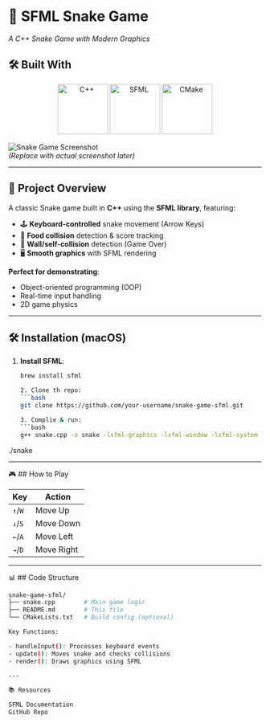 # 🐍 SFML Snake Game  
*A C++ Snake Game with Modern Graphics*  


## 🛠️ Built With  
<p align="center">
  <img src="https://upload.wikimedia.org/wikipedia/commons/1/18/ISO_C%2B%2B_Logo.svg" width="100" title="C++">
  <img src="https://www.sfml-dev.org/images/logo.png" width="100" title="SFML">
  <img src="https://upload.wikimedia.org/wikipedia/commons/1/13/Cmake.svg" width="100" title="CMake">
</p>

![Snake Game Screenshot](https://via.placeholder.com/600x400/222222/FFFFFF?text=Snake+Game+Demo)  
*(Replace with actual screenshot later)*  

---

## 📝 **Project Overview**  
A classic Snake game built in **C++** using the **SFML library**, featuring:  
- 🕹️ **Keyboard-controlled** snake movement (Arrow Keys)  
- 🍎 **Food collision** detection & score tracking  
- 🚧 **Wall/self-collision** detection (Game Over)  
- 🖥️ **Smooth graphics** with SFML rendering  

**Perfect for demonstrating**:  
- Object-oriented programming (OOP)  
- Real-time input handling  
- 2D game physics  

---

## 🛠️ **Installation (macOS)**  
1. **Install SFML**:  
   ```bash
   brew install sfml

   2. Clone th repo:
   ```bash
   git clone https://github.com/your-username/snake-game-sfml.git

   3. Complie & run:
   ```bash
   g++ snake.cpp -o snake -lsfml-graphics -lsfml-window -lsfml-system
./snake

---

🎮 ## How to Play

| Key       | Action         |  
|-----------|----------------|  
| `↑`/`W`   | Move Up        |  
| `↓`/`S`   | Move Down      |  
| `←`/`A`   | Move Left      |  
| `→`/`D`   | Move Right     |  

---

📊 ## Code Structure
```bash
snake-game-sfml/  
├── snake.cpp        # Main game logic  
├── README.md        # This file  
└── CMakeLists.txt   # Build config (optional)

Key Functions:

- handleInput(): Processes keyboard events
- update(): Moves snake and checks collisions
- render(): Draws graphics using SFML

---

📚 Resources

SFML Documentation
GitHub Repo
